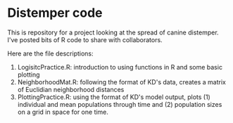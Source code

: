 Distemper code
================

This is repository for a project looking at the spread of canine distemper.  I've posted bits of R code to share with collaborators.

Here are the file descriptions:
1.  LogisitcPractice.R: introduction to using functions in R and some basic plotting
2.  NeighborhoodMat.R: following the format of KD's data, creates a matrix of Euclidian neighborhood distances
3.  PlottingPractice.R:  using the format of KD's model output, plots (1) individual and mean populations through time and (2) population sizes on a grid in space for one time.
